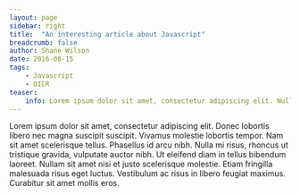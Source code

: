 ```yaml
---
layout: page
sidebar: right
title:  "An interesting article about Javascript"
breadcrumb: false
author: Shane Wilson
date: 2016-08-15
tags:
    - Javascript
    - OICR
teaser:
    info: Lorem ipsum dolor sit amet, consectetur adipiscing elit. Nullam in tristique orci, nec aliquam lorem. Pellentesque semper lectus est, ut tincidunt quam aliquam eget. Nunc rhoncus at augue in vehicula. Praesent finibus tempor laoreet. Suspendisse ut nunc ante. Pellentesque arcu eros, molestie vitae eros at, sagittis pharetra nunc.
---
```


Lorem ipsum dolor sit amet, consectetur adipiscing elit. Donec lobortis libero nec magna suscipit suscipit. Vivamus molestie lobortis tempor. Nam sit amet scelerisque tellus. Phasellus id arcu nibh. Nulla mi risus, rhoncus ut tristique gravida, vulputate auctor nibh. Ut eleifend diam in tellus bibendum laoreet. Nullam sit amet nisi et justo scelerisque molestie. Etiam fringilla malesuada risus eget luctus. Vestibulum ac risus in libero feugiat maximus. Curabitur sit amet mollis eros. 